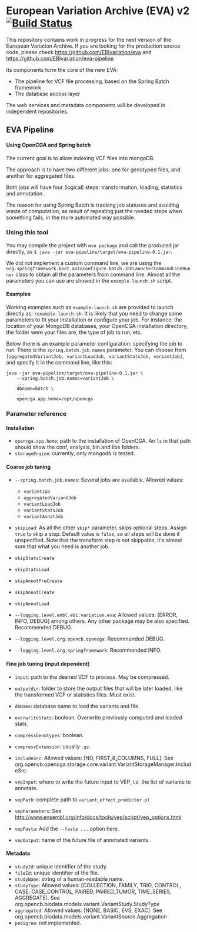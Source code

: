 # European Variation Archive (EVA) v2 [![Build Status](https://travis-ci.org/EBIvariation/eva-v2.svg)](https://travis-ci.org/EBIvariation/eva-v2)

This repository contains work in progress for the next version of the European Variation Archive. If you are looking for the production source code, please check https://github.com/EBIvariation/eva and https://github.com/EBIvariation/eva-pipeline

Its components form the core of the new EVA:

* The pipeline for VCF file processing, based on the Spring Batch framework
* The database access layer

The web services and metadata components will be developed in independent repositories.


## EVA Pipeline
#### Using OpenCGA and Spring batch

The current goal is to allow indexing VCF files into mongoDB.

The approach is to have two different jobs: one for genotyped files, and another for aggregated files.

Both jobs will have four (logical) steps: transformation, loading, statistics and annotation.

The reason for using Spring Batch is tracking job statuses and avoiding waste of computation, as result of repeating just 
the needed steps when something fails, in the more automated way possible.

### Using this tool

You may compile the project with `mvn package` and call the produced jar directly, as `$ java -jar eva-pipeline/target/eva-pipeline-0.1.jar`.

We did not implement a custom command line, we are using the
`org.springframework.boot.autoconfigure.batch.JobLauncherCommandLineRunner` class to obtain all the parameters from
command line. Almost all the parameters you can use are showed in the `example-launch.sh` script.

#### Examples

Working examples such as `example-launch.sh` are provided to launch directly as:
`/example-launch.sh`. It is likely that you need to change some parameters to fit your installation
or configure your job. For instance: the location of your MongoDB databases, your OpenCGA
installation directory, the folder were your files are, the type of job to run, etc.

Below there is an example parameter configuration: specifying the job to run. There is the `spring.batch.job.names`
parameter. You can choose from `[aggregatedVariantJob, variantLoadJob, variantStatsJob, variantJob]`, and specify it in
the command line, like this:

    java -jar eva-pipeline/target/eva-pipeline-0.1.jar \
        --spring.batch.job.names=variantJob \
        ...
        dbname=batch \
        ...
        opencga.app.home=/opt/opencga

### Parameter reference

#### Installation

* `opencga.app.home`: path to the installation of OpenCGA. An `ls` in that path should show the conf, analysis, bin and libs folders.
* `storageEngine`: currently, only mongodb is tested.

#### Coarse job tuning
* `--spring.batch.job.names`: Several jobs are available. Allowed values:  
    * `variantJob`
    * `aggregatedVariantJob`
    * `variantLoadJob`
    * `variantStatsJob`
    * `variantAnnotJob`


* `skipLoad`: As all the other `skip*` parameter, skips optional steps. Assign `true` to skip a step. Default value is
 `false`, so all steps will be done if unspecified. Note that the transform step is not skippable, it's almost sure
 that what you need is another job.
* `skipStatsCreate`
* `skipStatsLoad`
* `skipAnnotPreCreate`
* `skipAnnotCreate`
* `skipAnnotLoad`


* `--logging.level.embl.ebi.variation.eva`: Allowed values: [ERROR, INFO, DEBUG] among others. Any other package may be also specified. Recommended DEBUG.
* `--logging.level.org.opencb.opencga`: Recommended DEBUG.
* `--logging.level.org.springframework`: Recommended INFO.

#### Fine job tuning (input dependent)
* `input`: path to the desired VCF to process. May be compressed.
* `outputdir`: folder to store the output files that will be later loaded, like the transformed VCF or statistics files. Must exist.
* `dbName`: database name to load the variants and file.
* `overwriteStats`: boolean. Overwrite previously computed and loaded stats.
* `compressGenotypes`: boolean.
* `compressExtension`: usually `.gz`.
* `includeSrc`: Allowed values: [NO, FIRST_8_COLUMNS, FULL]. See org.opencb.opencga.storage.core.variant.VariantStorageManager.IncludeSrc.

* `vepInput`: where to write the future input to VEP, i.e. the list of variants to annotate.
* `vepPath`: complete path to `variant_effect_predictor.pl`
* `vepParameters`: See http://www.ensembl.org/info/docs/tools/vep/script/vep_options.html
* `vepFasta`: Add the `--fasta ...` option here.
* `vepOutput`: name of the future file of annotated variants.

#### Metadata
* `studyId`: unique identifier of the study.
* `fileId`: unique identifier of the file.
* `studyName`: string of a human-readable name.
* `studyType`: Allowed values: [COLLECTION, FAMILY, TRIO, CONTROL, CASE, CASE_CONTROL, PAIRED, PAIRED_TUMOR, TIME_SERIES, AGGREGATE]. See org.opencb.biodata.models.variant.VariantStudy.StudyType
* `aggregated`: Allowed values: [NONE, BASIC, EVS, EXAC]. See org.opencb.biodata.models.variant.VariantSource.Aggregation
* `pedigree`: not implemented.

